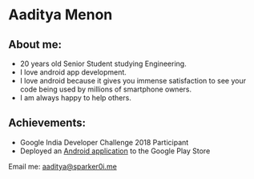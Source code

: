 # Aaditya Menon

## About me:

- 20 years old Senior Student studying Engineering. 
- I love android app development. 
- I love android because it gives you immense satisfaction to see your code being used by millions of smartphone owners. 
- I am always happy to help others.

## Achievements:
- Google India Developer Challenge 2018 Participant
- Deployed an [Android application](https://play.google.com/store/apps/details?id=com.a5corp.weather) to the Google Play Store

Email me: aaditya@sparker0i.me
